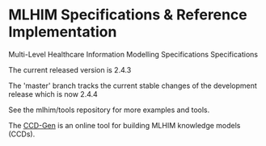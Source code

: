 MLHIM Specifications & Reference Implementation
========================================

Multi-Level Healthcare Information Modelling Specifications Specifications

The current released version is 2.4.3

The 'master' branch tracks the current stable changes of the development release which is now 2.4.4

See the mlhim/tools repository for more examples and tools.  

The [CCD-Gen](http://www.ccdgen.com) is an online tool for building MLHIM knowledge models (CCDs).


